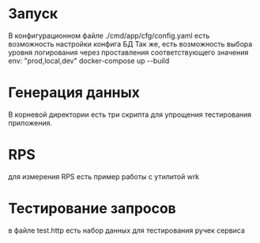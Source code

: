 # Запуск
В конфигурационном файле ./cmd/app/cfg/config.yaml есть возможность настройки конфига БД
Так же, есть возможность выбора уровня логирования через проставления соответствующего значения env: "prod,local,dev"
docker-compose up --build
# Генерация данных
В корневой директории есть три скрипта для упрощения тестирования приложения. 
# RPS
для измерения RPS есть пример работы с утилитой wrk
# Тестирование запросов 
в файле test.http есть набор данных для тестирования ручек сервиса
